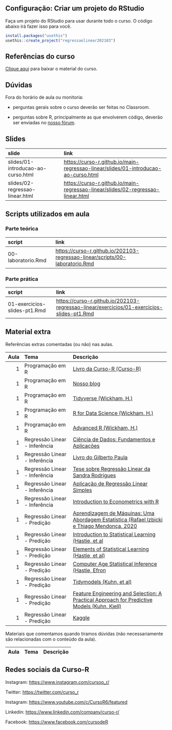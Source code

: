 
<!-- README.md is generated from README.Rmd. Please edit that file -->

## Configuração: Criar um projeto do RStudio

Faça um projeto do RStudio para usar durante todo o curso. O código
abaixo irá fazer isso para você.

``` r
install.packages("usethis")
usethis::create_project("regressaolinear202103")
```

## Referências do curso

[Clique
aqui](https://github.com/curso-r/main-regressao-linear/raw/master/material_do_curso.zip)
para baixar o material do curso.

## Dúvidas

Fora do horário de aula ou monitoria:

  - perguntas gerais sobre o curso deverão ser feitas no Classroom.

  - perguntas sobre R, principalmente as que envolverem código, deverão
    ser enviadas no [nosso fórum](https://discourse.curso-r.com/).

## Slides

| slide                              | link                                                                                 |
| :--------------------------------- | :----------------------------------------------------------------------------------- |
| slides/01-introducao-ao-curso.html | <https://curso-r.github.io/main-regressao-linear/slides/01-introducao-ao-curso.html> |
| slides/02-regressao-linear.html    | <https://curso-r.github.io/main-regressao-linear/slides/02-regressao-linear.html>    |

## Scripts utilizados em aula

### Parte teórica

| script             | link                                                                           |
| :----------------- | :----------------------------------------------------------------------------- |
| 00-laboratorio.Rmd | <https://curso-r.github.io/202103-regressao-linear/scripts/00-laboratorio.Rmd> |

### Parte prática

| script                       | link                                                                                        |
| :--------------------------- | :------------------------------------------------------------------------------------------ |
| 01-exercicios-slides-pt1.Rmd | <https://curso-r.github.io/202103-regressao-linear/exercicios/01-exercicios-slides-pt1.Rmd> |

## Material extra

Referências extras comentadas (ou não) nas aulas.

| Aula | Tema                          | Descrição                                                                                                                                                                                                                                                                     |
| ---: | :---------------------------- | :---------------------------------------------------------------------------------------------------------------------------------------------------------------------------------------------------------------------------------------------------------------------------- |
|    1 | Programação em R              | [Livro da Curso-R (Curso-R)](https://livro.curso-r.com/)                                                                                                                                                                                                                      |
|    1 | Programação em R              | [Nosso blog](https://curso-r.com/blog/)                                                                                                                                                                                                                                       |
|    1 | Programação em R              | [Tidyverse (Wickham, H.)](https://www.tidyverse.org/)                                                                                                                                                                                                                         |
|    1 | Programação em R              | [R for Data Science (Wickham, H.)](https://r4ds.had.co.nz/)                                                                                                                                                                                                                   |
|    1 | Programação em R              | [Advanced R (Wickham, H.)](https://adv-r.hadley.nz/)                                                                                                                                                                                                                          |
|    1 | Regressão Linear - Inferência | [Ciência de Dados: Fundamentos e Aplicações](https://curso-r.github.io/main-regressao-linear/referencias/Ci%C3%AAncia%20de%20Dados.%20Fundamentos%20e%20Aplica%C3%A7%C3%B5es.%20Vers%C3%A3o%20parcial%20preliminar.%20maio%20Pedro%20A.%20Morettin%20Julio%20M.%20Singer.pdf) |
|    1 | Regressão Linear - Inferência | [Livro do Gilberto Paula](https://www.ime.usp.br/~giapaula/texto_2013.pdf)                                                                                                                                                                                                    |
|    1 | Regressão Linear - Inferência | [Tese sobre Regressão Linear da Sandra Rodrigues](https://ubibliorum.ubi.pt/bitstream/10400.6/1869/1/Tese%20Sandra%20Rodrigues.pdf)                                                                                                                                           |
|    1 | Regressão Linear - Inferência | [Aplicação de Regressão Linear Simples](https://www.ime.usp.br/~giapaula/slides_exemplo_cfoguete.pdf)                                                                                                                                                                         |
|    1 | Regressão Linear - Inferência | [Introduction to Econometrics with R](https://www.econometrics-with-r.org/6-5-the-distribution-of-the-ols-estimators-in-multiple-regression.html)                                                                                                                             |
|    1 | Regressão Linear - Predição   | [Aprendizagem de Máquinas: Uma Abordagem Estatística (Rafael Izbicki e Thiago Mendonça, 2020](http://www.rizbicki.ufscar.br/AME.pdf)                                                                                                                                          |
|    1 | Regressão Linear - Predição   | [Introduction to Statistical Learning (Hastie, et al](https://www.ime.unicamp.br/~dias/Intoduction%20to%20Statistical%20Learning.pdf)                                                                                                                                         |
|    1 | Regressão Linear - Predição   | [Elements of Statistical Learning (Hastie, et al)](https://web.stanford.edu/~hastie/Papers/ESLII.pdf)                                                                                                                                                                         |
|    1 | Regressão Linear - Predição   | [Computer Age Statistical Inference (Hastie, Efron](https://web.stanford.edu/~hastie/CASI_files/PDF/casi.pdf)                                                                                                                                                                 |
|    1 | Regressão Linear - Predição   | [Tidymodels (Kuhn, et al)](https://www.tidymodels.org/)                                                                                                                                                                                                                       |
|    1 | Regressão Linear - Predição   | [Feature Engineering and Selection: A Practical Approach for Predictive Models (Kuhn, Kjell)](http://www.feat.engineering/)                                                                                                                                                   |
|    1 | Regressão Linear - Predição   | [Kaggle](https://www.kaggle.com/)                                                                                                                                                                                                                                             |

Materiais que comentamos quando tiramos dúvidas (não necessariamente são
relacionadas com o conteúdo da aula).

| Aula | Tema | Descrição |
| ---: | :--- | :-------- |

## Redes sociais da Curso-R

Instagram: <https://www.instagram.com/cursoo_r/>

Twitter: <https://twitter.com/curso_r>

Instagram: <https://www.youtube.com/c/CursoR6/featured>

Linkedin: <https://www.linkedin.com/company/curso-r/>

Facebook: <https://www.facebook.com/cursodeR>
